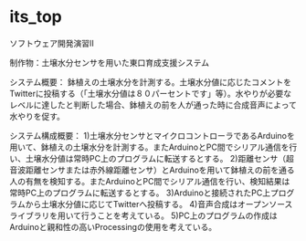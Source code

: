 ﻿its_top
=======
ソフトウェア開発演習II

制作物：土壌水分センサを用いた東口育成支援システム

システム概要：
鉢植えの土壌水分を計測する。土壌水分値に応じたコメントをTwitterに投稿する（「土壌水分値は８０パーセントです」等）。水やりが必要なレベルに達したと判断した場合、鉢植えの前を人が通った時に合成音声によって水やりを促す。

システム構成概要： 
1)土壌水分センサとマイクロコントローラであるArduinoを用いて、鉢植えの土壌水分を計測する。またArduinoとPC間でシリアル通信を行い、土壌水分値は常時PC上のプログラムに転送するとする。
2)距離センサ（超音波距離センサまたは赤外線距離センサ）とArduinoを用いて鉢植えの前を通る人の有無を検知する。またArduinoとPC間でシリアル通信を行い、検知結果は常時PC上のプログラムに転送するとする。
3)Arduinoと接続されたPC上プログラムから土壌水分値に応じてTwitterへ投稿する。
4)音声合成はオープンソースライブラリを用いて行うことを考えている。
5)PC上のプログラムの作成はArduinoと親和性の高いProcessingの使用を考えている。

